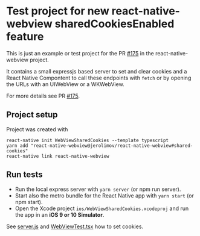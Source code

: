 # Test project for new react-native-webview sharedCookiesEnabled feature

This is just an example or test project for the
PR [#175](https://github.com/react-native-community/react-native-webview/pull/175)
in the react-native-webview project.

It contains a small expressjs based server to set and clear cookies
and a React Native Compontent to call these endpoints with `fetch` or by opening
the URLs with an UIWebView or a WKWebView.

For more details see
PR [#175](https://github.com/react-native-community/react-native-webview/pull/175).

## Project setup

Project was created with

```
react-native init WebViewSharedCookies --template typescript
yarn add "react-native-webview@jerolimov/react-native-webview#shared-cookies"
react-native link react-native-webview
```

## Run tests

*   Run the local express server with `yarn server` (or npm run server).
*   Start also the metro bundle for the React Native app with `yarn start` (or npm start).
*   Open the Xcode project `ios/WebViewSharedCookies.xcodeproj` and run the app in an **iOS 9 or 10 Simulator**.

See [server.js](server.js) and [WebViewTest.tsx](WebViewTest.tsx) how to set cookies.

